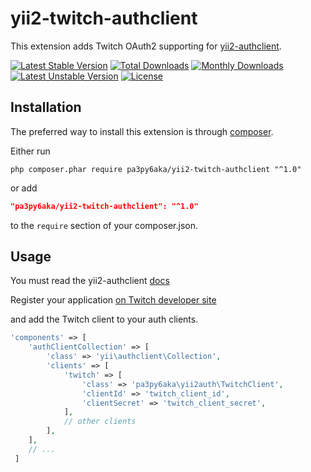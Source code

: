 # yii2-twitch-authclient

This extension adds Twitch OAuth2 supporting for [yii2-authclient](https://github.com/yiisoft/yii2-authclient).

[![Latest Stable Version](https://poser.pugx.org/pa3py6aka/yii2-twitch-authclient/v/stable)](https://packagist.org/packages/pa3py6aka/yii2-twitch-authclient)
[![Total Downloads](https://poser.pugx.org/pa3py6aka/yii2-twitch-authclient/downloads)](https://packagist.org/packages/pa3py6aka/yii2-twitch-authclient)
[![Monthly Downloads](https://poser.pugx.org/pa3py6aka/yii2-twitch-authclient/d/monthly)](https://packagist.org/packages/pa3py6aka/yii2-twitch-authclient)
[![Latest Unstable Version](https://poser.pugx.org/pa3py6aka/yii2-twitch-authclient/v/unstable)](https://packagist.org/packages/pa3py6aka/yii2-twitch-authclient)
[![License](https://poser.pugx.org/pa3py6aka/yii2-twitch-authclient/license)](https://packagist.org/packages/pa3py6aka/yii2-twitch-authclient)

## Installation

The preferred way to install this extension is through [composer](http://getcomposer.org/download/).

Either run

```
php composer.phar require pa3py6aka/yii2-twitch-authclient "^1.0"
```

or add

```json
"pa3py6aka/yii2-twitch-authclient": "^1.0"
```

to the `require` section of your composer.json.

## Usage

You must read the yii2-authclient [docs](https://github.com/yiisoft/yii2-authclient/blob/master/docs/guide/README.md)

Register your application [on Twitch developer site](https://dev.twitch.tv/dashboard/apps/create)

and add the Twitch client to your auth clients.

```php
'components' => [
    'authClientCollection' => [
        'class' => 'yii\authclient\Collection',
        'clients' => [
            'twitch' => [
                'class' => 'pa3py6aka\yii2auth\TwitchClient',
                'clientId' => 'twitch_client_id',
                'clientSecret' => 'twitch_client_secret',
            ],
            // other clients
        ],
    ],
    // ...
 ]
 ```